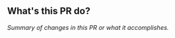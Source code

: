 ## What's this PR do?

_Summary of changes in this PR or what it accomplishes._

<!--

Please title your PR as follows: `feature: fix foo bar`.
Always start with the thing you are fixing, then describe the fix.
Don't use past tense (e.g. "fixed foo bar").

Explain what your PR does and why.

If you are fixing a bug, please add a test that covers it.

I try to process PRs as soon as possible. They should be handled within 24 hours.

Applying labels to PRs is not needed.

Thanks a lot for your contribution!

->

